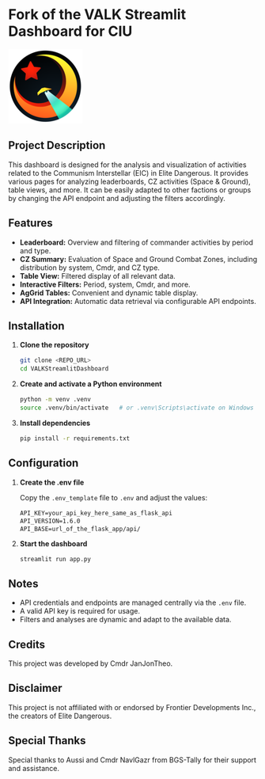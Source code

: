 # Fork of the VALK Streamlit Dashboard for CIU

![CIU Logo](assets/CIU.png)

## Project Description

This dashboard is designed for the analysis and visualization of activities related to the Communism Interstellar (EIC) in Elite Dangerous. It provides various pages for analyzing leaderboards, CZ activities (Space & Ground), table views, and more.
It can be easily adapted to other factions or groups by changing the API endpoint and adjusting the filters accordingly.

## Features

- **Leaderboard:** Overview and filtering of commander activities by period and type.
- **CZ Summary:** Evaluation of Space and Ground Combat Zones, including distribution by system, Cmdr, and CZ type.
- **Table View:** Filtered display of all relevant data.
- **Interactive Filters:** Period, system, Cmdr, and more.
- **AgGrid Tables:** Convenient and dynamic table display.
- **API Integration:** Automatic data retrieval via configurable API endpoints.

## Installation

1. **Clone the repository**
   ```bash
   git clone <REPO_URL>
   cd VALKStreamlitDashboard
   ```

2. **Create and activate a Python environment**
   ```bash
   python -m venv .venv
   source .venv/bin/activate   # or .venv\Scripts\activate on Windows
   ```

3. **Install dependencies**
   ```bash
   pip install -r requirements.txt
   ```

## Configuration

1. **Create the .env file**

   Copy the `.env_template` file to `.env` and adjust the values:

   ```env
   API_KEY=your_api_key_here_same_as_flask_api
   API_VERSION=1.6.0
   API_BASE=url_of_the_flask_app/api/
   ```

2. **Start the dashboard**
   ```bash
   streamlit run app.py
   ```

## Notes

- API credentials and endpoints are managed centrally via the `.env` file.
- A valid API key is required for usage.
- Filters and analyses are dynamic and adapt to the available data.

## Credits
This project was developed by Cmdr JanJonTheo.

## Disclaimer
This project is not affiliated with or endorsed by Frontier Developments Inc., the creators of Elite Dangerous.

## Special Thanks
Special thanks to Aussi and Cmdr NavlGazr from BGS-Tally for their support and assistance.
